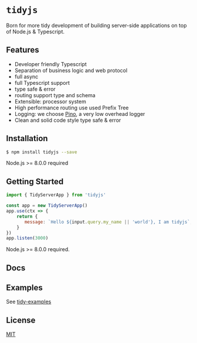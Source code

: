 # `tidyjs`
Born for more tidy development of building server-side applications on top of Node.js & Typescript.

## Features
- Developer friendly
    Typescript
- Separation of business logic and web protocol
- full async
- full Typescript support
- type safe & error
- routing support type and schema 
- Extensible:
    processor system
- High performance
    routing use used Prefix Tree
- Logging: we choose [Pino](https://github.com/pinojs/pino), a very low overhead logger
- Clean and solid code style
    type safe & error

## Installation
```bash
$ npm install tidyjs --save
```
Node.js >= 8.0.0 required

## Getting Started
```js
import { TidyServerApp } from 'tidyjs'

const app = new TidyServerApp()
app.use(ctx => {
    return {
       message: `Hello ${input.query.my_name || 'world'}, I am tidyjs`,
    }
})
app.listen(3000)

```
Node.js >= 8.0.0 required.

## Docs

## Examples
See [tidy-examples]

## License
[MIT]

[MIT]: https://github.com/guopi/tidy/blob/master/LICENSE
[tidy-examples]: https://github.com/guopi/tidy/tree/master/packages/tidy-examples
